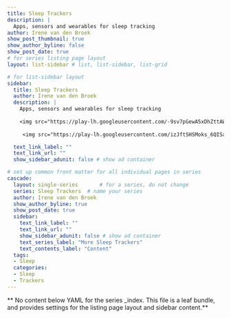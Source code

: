 ```yaml
---
title: Sleep Trackers
description: |
  Apps, sensors and wearables for sleep tracking
author: Irene van den Broek
show_post_thumbnail: true
show_author_byline: false
show_post_date: true
# for series listing page layout
layout: list-sidebar # list, list-sidebar, list-grid

# for list-sidebar layout
sidebar: 
  title: Sleep Trackers
  author: Irene van den Broek
  description: |
    Apps, sensors and wearables for sleep tracking
    
    <img src="https://play-lh.googleusercontent.com/-9sv7pGewA5xDhZttAWNm8N1p4iGuPctvej8kwBaLs0wm8bweNZGYkYTwcSTxkVq6l8-=s360" width="10%" style="border-radius:10%; margin-right:5px; margin-left:5px"/>
    
     <img src="https://play-lh.googleusercontent.com/izJftSHSMoks_6QISaxAdsGTzdspWTHzF02Q230UFnGregnDUVTQeZ-ks7xnJ1ceVLw=s360"" width="10%" style="border-radius:10%; margin-right:5px; margin=left:5px"/>

  text_link_label: ""
  text_link_url: ""
  show_sidebar_adunit: false # show ad container

# set up common front matter for all individual pages in series
cascade:
  layout: single-series       # for a series, do not change
  series: Sleep Trackers  # name your series
  author: Irene van den Broek
  show_author_byline: true
  show_post_date: true
  sidebar:
    text_link_label: ""
    text_link_url: ""
    show_sidebar_adunit: false # show ad container
    text_series_label: "More Sleep Trackers" 
    text_contents_label: "Content" 
  tags:
  - Sleep
  categories:
  - Sleep
  - Trackers
---
```


** No content below YAML for the series _index. This file is a leaf bundle, and provides settings for the listing page layout and sidebar content.**
